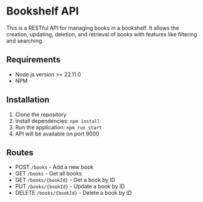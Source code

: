 # Bookshelf API

This is a RESTful API for managing books in a bookshelf. It allows the creation, updating, deletion, and retrieval of books with features like filtering and searching.

## Requirements

- Node.js version >= 22.11.0
- NPM

## Installation

1. Clone the repository
2. Install dependencies: `npm install`
3. Run the application: `npm run start`
4. API will be available on port 9000

## Routes

- POST `/books` - Add a new book
- GET `/books` - Get all books
- GET `/books/{bookId}` - Get a book by ID
- PUT `/books/{bookId}` - Update a book by ID
- DELETE `/books/{bookId}` - Delete a book by ID
